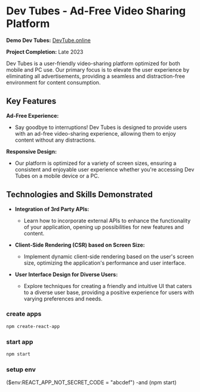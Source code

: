 # Dev Tubes - Ad-Free Video Sharing Platform

**Demo Dev Tubes:** [DevTube.online](https://devtube.online)

**Project Completion:** Late 2023

Dev Tubes is a user-friendly video-sharing platform optimized for both mobile and PC use. Our primary focus is to elevate the user experience by eliminating all advertisements, providing a seamless and distraction-free environment for content consumption.

## Key Features

**Ad-Free Experience:**

- Say goodbye to interruptions! Dev Tubes is designed to provide users with an ad-free video-sharing experience, allowing them to enjoy content without any distractions.

**Responsive Design:**

- Our platform is optimized for a variety of screen sizes, ensuring a consistent and enjoyable user experience whether you're accessing Dev Tubes on a mobile device or a PC.

## Technologies and Skills Demonstrated

- **Integration of 3rd Party APIs:**

  - Learn how to incorporate external APIs to enhance the functionality of your application, opening up possibilities for new features and content.

- **Client-Side Rendering (CSR) based on Screen Size:**

  - Implement dynamic client-side rendering based on the user's screen size, optimizing the application's performance and user interface.

- **User Interface Design for Diverse Users:**
  - Explore techniques for creating a friendly and intuitive UI that caters to a diverse user base, providing a positive experience for users with varying preferences and needs.

### create apps

```bash
npm create-react-app
```

### start app

```bash
npm start
```

### setup env

($env:REACT_APP_NOT_SECRET_CODE = "abcdef") -and (npm start)
